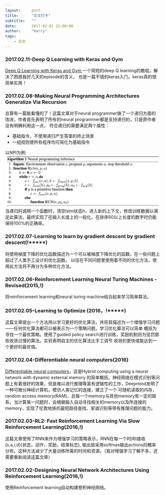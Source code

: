 ```yaml
---
layout:     post
title:      "论文打卡"
subtitle:   ""
date:       2017-02-02 21:00:00
author:     "Harry"
tags:
    - 论文
---
```


### 2017.02.11-Deep Q Learning with Keras and Gym

[Deep Q Learning with Keras and Gym](https://keon.io/rl/deep-q-learning-with-keras-and-gym/),一个简短的deep Q learning的教程，解决了困惑我好几天的episode的含义，
也是一篇不错的keras入门。keras真的很简单实用！

### 2017.02.08-Making Neural Programming Architectures Generalize Via Recursion

总算有一篇能看懂的了！这篇文章对于neural programmer做了一个递归方面的改进，作者首先表明了所有的neural programmer都是支持递归的，只是原作者没有明确利用这一点，
符合递归的需要满足两个属性：

- 基础指令，不使用递归产生答案的终止场景
- 一组规则使所有程序均可简化为基础指令

以NPI为例:
![Alt](/img/in-post/papers/papers-2017.02.08.png)
当递归的调用一个函数时，清空lstm状态h，进入新的上下文，修改训练数据以满足此算法，最终实现了在输入长度上的一般化，在排序60以上长度的数字时仍能保持100%的正确率。

### 2017.02.07-Learning to learn by gradient descent by gradient descent(!*****)

将使用梯度下降的优化函数描述为一个可以被梯度下降优化的函数。在一些问题上超过了人类手工设计的优化函数。
以往在不同问题里使用着不同的优化方法，使用此方法将不再分为多种优化方法。

### 2017.02.06-Reinforcement Learning Neural Turing Machines - Revised(2015,!)

将reinforcement learning和neural turing machine结合起来学习简单算法。

### 2017.02.05-Learning to Optimize (2016，!*****)

这篇文章提出一个方法用以学习更好的优化算法，并将其描述为一个增强学习问题——任何优化算法都可以被表示为一个策略问题，学习优化算法可以简单
概括为寻找一个最优策略。使用了guided policy search进行训练，奖励机制则为惩罚那些收敛过慢的算法。实验表明自主的优化算法比手工调节
收敛的更快或能达到一个更好的最优值。

### 2017.02.04-Differentiable neural computers(2016)

[Differentiable neural computers](https://deepmind.com/blog/differentiable-neural-computers/)，这是Hybrid computing using a neural network with dynamic external memory
的简单概括，神经网络在模式识别等问题上有着很好的效果，但是难以进行推理等富有逻辑性的工作，Deepmind发明了一种可微分神经计算机，模仿人类记忆的连接，建立了一个
可随机读取的内存，random access memory(RAM)，且每一个memory与其他memory有一定的联系，当计算某一问题时，会根据输入自动寻找相关的memory以及所连接的memory，实现了伦敦地铁的最短路径查找、家谱识别等带有推理问题的能力。

### 2017.02.03-RL2: Fast Reinforcement Learning Via Slow Reinforcement Learning(2016,!)

这篇文章使用了RNN来作为增强学习的策略表示，RNN在每一个时间t接收(s,a,r,d)(状态，动作，奖励，结束标志),
输出层采用softmax输出actions的概率分布。这种方法减少了大量训练所需的时间和资源。（我对增强学习了解不多，还需要重新阅读这篇文章）

### 2017.02.02-Designing Neural Network Architectures Using Reinforcement Learning(2016,!)

使用Reinforcement learning自动构建卷积神经网络。